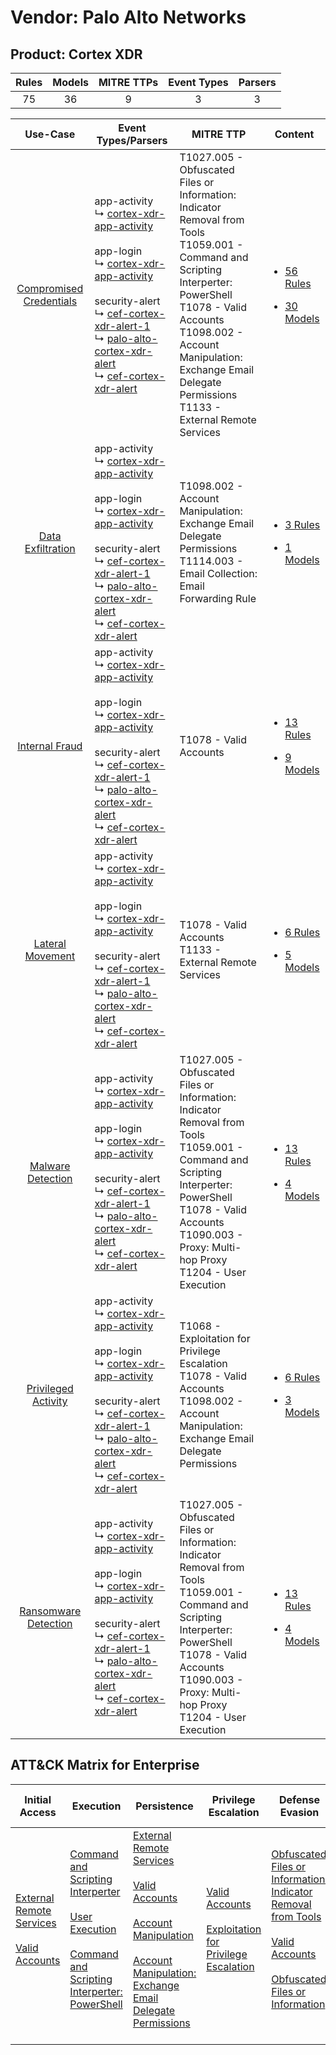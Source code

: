 Vendor: Palo Alto Networks
==========================
Product: Cortex XDR
-------------------
| Rules | Models | MITRE TTPs | Event Types | Parsers |
|:-----:|:------:|:----------:|:-----------:|:-------:|
|  75   |   36   |     9      |      3      |    3    |

|                                  Use-Case                                  | Event Types/Parsers                                                                                                                                                                                                                                                                                                                                                                                                                                                                | MITRE TTP                                                                                                                                                                                                                                                                         | Content                                                                                                                            |
|:--------------------------------------------------------------------------:| ---------------------------------------------------------------------------------------------------------------------------------------------------------------------------------------------------------------------------------------------------------------------------------------------------------------------------------------------------------------------------------------------------------------------------------------------------------------------------------- | --------------------------------------------------------------------------------------------------------------------------------------------------------------------------------------------------------------------------------------------------------------------------------- | ---------------------------------------------------------------------------------------------------------------------------------- |
| [Compromised Credentials](../../../UseCases/uc_compromised_credentials.md) |  app-activity<br> ↳ [cortex-xdr-app-activity](Parsers/parserContent_cortex-xdr-app-activity.md)<br><br> app-login<br> ↳ [cortex-xdr-app-activity](Parsers/parserContent_cortex-xdr-app-activity.md)<br><br> security-alert<br> ↳ [cef-cortex-xdr-alert-1](Parsers/parserContent_cef-cortex-xdr-alert-1.md)<br> ↳ [palo-alto-cortex-xdr-alert](Parsers/parserContent_palo-alto-cortex-xdr-alert.md)<br> ↳ [cef-cortex-xdr-alert](Parsers/parserContent_cef-cortex-xdr-alert.md)<br> | T1027.005 - Obfuscated Files or Information: Indicator Removal from Tools<br>T1059.001 - Command and Scripting Interperter: PowerShell<br>T1078 - Valid Accounts<br>T1098.002 - Account Manipulation: Exchange Email Delegate Permissions<br>T1133 - External Remote Services<br> | [<ul><li>56 Rules</li></ul><ul><li>30 Models</li></ul>](Rules_Models/r_m_palo_alto_networks_cortex_xdr_Compromised_Credentials.md) |
|       [Data Exfiltration](../../../UseCases/uc_data_exfiltration.md)       |  app-activity<br> ↳ [cortex-xdr-app-activity](Parsers/parserContent_cortex-xdr-app-activity.md)<br><br> app-login<br> ↳ [cortex-xdr-app-activity](Parsers/parserContent_cortex-xdr-app-activity.md)<br><br> security-alert<br> ↳ [cef-cortex-xdr-alert-1](Parsers/parserContent_cef-cortex-xdr-alert-1.md)<br> ↳ [palo-alto-cortex-xdr-alert](Parsers/parserContent_palo-alto-cortex-xdr-alert.md)<br> ↳ [cef-cortex-xdr-alert](Parsers/parserContent_cef-cortex-xdr-alert.md)<br> | T1098.002 - Account Manipulation: Exchange Email Delegate Permissions<br>T1114.003 - Email Collection: Email Forwarding Rule<br>                                                                                                                                                  | [<ul><li>3 Rules</li></ul><ul><li>1 Models</li></ul>](Rules_Models/r_m_palo_alto_networks_cortex_xdr_Data_Exfiltration.md)         |
|          [Internal Fraud](../../../UseCases/uc_internal_fraud.md)          |  app-activity<br> ↳ [cortex-xdr-app-activity](Parsers/parserContent_cortex-xdr-app-activity.md)<br><br> app-login<br> ↳ [cortex-xdr-app-activity](Parsers/parserContent_cortex-xdr-app-activity.md)<br><br> security-alert<br> ↳ [cef-cortex-xdr-alert-1](Parsers/parserContent_cef-cortex-xdr-alert-1.md)<br> ↳ [palo-alto-cortex-xdr-alert](Parsers/parserContent_palo-alto-cortex-xdr-alert.md)<br> ↳ [cef-cortex-xdr-alert](Parsers/parserContent_cef-cortex-xdr-alert.md)<br> | T1078 - Valid Accounts<br>                                                                                                                                                                                                                                                        | [<ul><li>13 Rules</li></ul><ul><li>9 Models</li></ul>](Rules_Models/r_m_palo_alto_networks_cortex_xdr_Internal_Fraud.md)           |
|        [Lateral Movement](../../../UseCases/uc_lateral_movement.md)        |  app-activity<br> ↳ [cortex-xdr-app-activity](Parsers/parserContent_cortex-xdr-app-activity.md)<br><br> app-login<br> ↳ [cortex-xdr-app-activity](Parsers/parserContent_cortex-xdr-app-activity.md)<br><br> security-alert<br> ↳ [cef-cortex-xdr-alert-1](Parsers/parserContent_cef-cortex-xdr-alert-1.md)<br> ↳ [palo-alto-cortex-xdr-alert](Parsers/parserContent_palo-alto-cortex-xdr-alert.md)<br> ↳ [cef-cortex-xdr-alert](Parsers/parserContent_cef-cortex-xdr-alert.md)<br> | T1078 - Valid Accounts<br>T1133 - External Remote Services<br>                                                                                                                                                                                                                    | [<ul><li>6 Rules</li></ul><ul><li>5 Models</li></ul>](Rules_Models/r_m_palo_alto_networks_cortex_xdr_Lateral_Movement.md)          |
|       [Malware Detection](../../../UseCases/uc_malware_detection.md)       |  app-activity<br> ↳ [cortex-xdr-app-activity](Parsers/parserContent_cortex-xdr-app-activity.md)<br><br> app-login<br> ↳ [cortex-xdr-app-activity](Parsers/parserContent_cortex-xdr-app-activity.md)<br><br> security-alert<br> ↳ [cef-cortex-xdr-alert-1](Parsers/parserContent_cef-cortex-xdr-alert-1.md)<br> ↳ [palo-alto-cortex-xdr-alert](Parsers/parserContent_palo-alto-cortex-xdr-alert.md)<br> ↳ [cef-cortex-xdr-alert](Parsers/parserContent_cef-cortex-xdr-alert.md)<br> | T1027.005 - Obfuscated Files or Information: Indicator Removal from Tools<br>T1059.001 - Command and Scripting Interperter: PowerShell<br>T1078 - Valid Accounts<br>T1090.003 - Proxy: Multi-hop Proxy<br>T1204 - User Execution<br>                                              | [<ul><li>13 Rules</li></ul><ul><li>4 Models</li></ul>](Rules_Models/r_m_palo_alto_networks_cortex_xdr_Malware_Detection.md)        |
|     [Privileged Activity](../../../UseCases/uc_privileged_activity.md)     |  app-activity<br> ↳ [cortex-xdr-app-activity](Parsers/parserContent_cortex-xdr-app-activity.md)<br><br> app-login<br> ↳ [cortex-xdr-app-activity](Parsers/parserContent_cortex-xdr-app-activity.md)<br><br> security-alert<br> ↳ [cef-cortex-xdr-alert-1](Parsers/parserContent_cef-cortex-xdr-alert-1.md)<br> ↳ [palo-alto-cortex-xdr-alert](Parsers/parserContent_palo-alto-cortex-xdr-alert.md)<br> ↳ [cef-cortex-xdr-alert](Parsers/parserContent_cef-cortex-xdr-alert.md)<br> | T1068 - Exploitation for Privilege Escalation<br>T1078 - Valid Accounts<br>T1098.002 - Account Manipulation: Exchange Email Delegate Permissions<br>                                                                                                                              | [<ul><li>6 Rules</li></ul><ul><li>3 Models</li></ul>](Rules_Models/r_m_palo_alto_networks_cortex_xdr_Privileged_Activity.md)       |
|    [Ransomware Detection](../../../UseCases/uc_ransomware_detection.md)    |  app-activity<br> ↳ [cortex-xdr-app-activity](Parsers/parserContent_cortex-xdr-app-activity.md)<br><br> app-login<br> ↳ [cortex-xdr-app-activity](Parsers/parserContent_cortex-xdr-app-activity.md)<br><br> security-alert<br> ↳ [cef-cortex-xdr-alert-1](Parsers/parserContent_cef-cortex-xdr-alert-1.md)<br> ↳ [palo-alto-cortex-xdr-alert](Parsers/parserContent_palo-alto-cortex-xdr-alert.md)<br> ↳ [cef-cortex-xdr-alert](Parsers/parserContent_cef-cortex-xdr-alert.md)<br> | T1027.005 - Obfuscated Files or Information: Indicator Removal from Tools<br>T1059.001 - Command and Scripting Interperter: PowerShell<br>T1078 - Valid Accounts<br>T1090.003 - Proxy: Multi-hop Proxy<br>T1204 - User Execution<br>                                              | [<ul><li>13 Rules</li></ul><ul><li>4 Models</li></ul>](Rules_Models/r_m_palo_alto_networks_cortex_xdr_Ransomware_Detection.md)     |

ATT&CK Matrix for Enterprise
----------------------------
| Initial Access                                                                                                                                   | Execution                                                                                                                                                                                                                                                       | Persistence                                                                                                                                                                                                                                                                                                                                 | Privilege Escalation                                                                                                                                          | Defense Evasion                                                                                                                                                                                                                                                               | Credential Access | Discovery | Lateral Movement | Collection                                                                                                                                                            | Command and Control                                                                                                                       | Exfiltration | Impact |
| ------------------------------------------------------------------------------------------------------------------------------------------------ | --------------------------------------------------------------------------------------------------------------------------------------------------------------------------------------------------------------------------------------------------------------- | ------------------------------------------------------------------------------------------------------------------------------------------------------------------------------------------------------------------------------------------------------------------------------------------------------------------------------------------- | ------------------------------------------------------------------------------------------------------------------------------------------------------------- | ----------------------------------------------------------------------------------------------------------------------------------------------------------------------------------------------------------------------------------------------------------------------------- | ----------------- | --------- | ---------------- | --------------------------------------------------------------------------------------------------------------------------------------------------------------------- | ----------------------------------------------------------------------------------------------------------------------------------------- | ------------ | ------ |
| [External Remote Services](https://attack.mitre.org/techniques/T1133)<br><br>[Valid Accounts](https://attack.mitre.org/techniques/T1078)<br><br> | [Command and Scripting Interperter](https://attack.mitre.org/techniques/T1059)<br><br>[User Execution](https://attack.mitre.org/techniques/T1204)<br><br>[Command and Scripting Interperter: PowerShell](https://attack.mitre.org/techniques/T1059/001)<br><br> | [External Remote Services](https://attack.mitre.org/techniques/T1133)<br><br>[Valid Accounts](https://attack.mitre.org/techniques/T1078)<br><br>[Account Manipulation](https://attack.mitre.org/techniques/T1098)<br><br>[Account Manipulation: Exchange Email Delegate Permissions](https://attack.mitre.org/techniques/T1098/002)<br><br> | [Valid Accounts](https://attack.mitre.org/techniques/T1078)<br><br>[Exploitation for Privilege Escalation](https://attack.mitre.org/techniques/T1068)<br><br> | [Obfuscated Files or Information: Indicator Removal from Tools](https://attack.mitre.org/techniques/T1027/005)<br><br>[Valid Accounts](https://attack.mitre.org/techniques/T1078)<br><br>[Obfuscated Files or Information](https://attack.mitre.org/techniques/T1027)<br><br> |                   |           |                  | [Email Collection](https://attack.mitre.org/techniques/T1114)<br><br>[Email Collection: Email Forwarding Rule](https://attack.mitre.org/techniques/T1114/003)<br><br> | [Proxy: Multi-hop Proxy](https://attack.mitre.org/techniques/T1090/003)<br><br>[Proxy](https://attack.mitre.org/techniques/T1090)<br><br> |              |        |